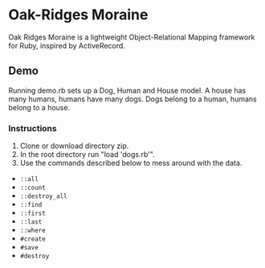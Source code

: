 # Oak-Ridges Moraine

Oak Ridges Moraine is a lightweight Object-Relational Mapping framework for Ruby, inspired by ActiveRecord.

## Demo

Running demo.rb sets up a Dog, Human and House model. A house has many humans, humans have many dogs. Dogs belong to a human, humans belong to a house.

### Instructions
1. Clone or download directory zip.
2. In the root directory run "load 'dogs.rb'".
3. Use the commands described below to mess around with the data.

* `::all`
* `::count`
* `::destroy_all`
* `::find`
* `::first`
* `::last`
* `::where`
* `#create`
* `#save`
* `#destroy`
